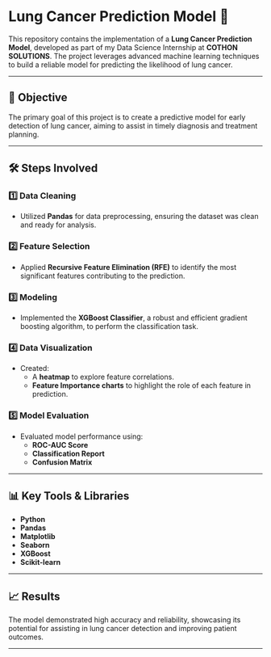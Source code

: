 # Lung Cancer Prediction Model 🚀  

This repository contains the implementation of a **Lung Cancer Prediction Model**, developed as part of my Data Science Internship at **COTHON SOLUTIONS**. The project leverages advanced machine learning techniques to build a reliable model for predicting the likelihood of lung cancer.

---

## 🎯 **Objective**  
The primary goal of this project is to create a predictive model for early detection of lung cancer, aiming to assist in timely diagnosis and treatment planning.

---

## 🛠️ **Steps Involved**  

### 1️⃣ **Data Cleaning**  
- Utilized **Pandas** for data preprocessing, ensuring the dataset was clean and ready for analysis.  

### 2️⃣ **Feature Selection**  
- Applied **Recursive Feature Elimination (RFE)** to identify the most significant features contributing to the prediction.  

### 3️⃣ **Modeling**  
- Implemented the **XGBoost Classifier**, a robust and efficient gradient boosting algorithm, to perform the classification task.  

### 4️⃣ **Data Visualization**  
- Created:  
  - A **heatmap** to explore feature correlations.  
  - **Feature Importance charts** to highlight the role of each feature in prediction.  

### 5️⃣ **Model Evaluation**  
- Evaluated model performance using:  
  - **ROC-AUC Score**  
  - **Classification Report**  
  - **Confusion Matrix**  

---

## 📊 **Key Tools & Libraries**  
- **Python**  
- **Pandas**  
- **Matplotlib**  
- **Seaborn**  
- **XGBoost**  
- **Scikit-learn**  

---

## 📈 **Results**  
The model demonstrated high accuracy and reliability, showcasing its potential for assisting in lung cancer detection and improving patient outcomes.  

---
